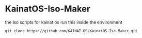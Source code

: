 # KainatOS-Iso-Maker
the Iso scripts for kainat os
run this  inside the environment

```
git clone https://github.com/KAINAT-OS/KainatOS-Iso-Maker.git
```
